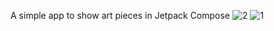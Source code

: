 A simple app to show art pieces in Jetpack Compose 
![2](https://github.com/NickSidiropoulos/Art-Space-Jetpack/assets/12250619/68e1513d-f4c6-4590-8ae1-00b1d6290378)
![1](https://github.com/NickSidiropoulos/Art-Space-Jetpack/assets/12250619/636f422e-8453-4145-ad49-444b6187b67b)
